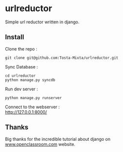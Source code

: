 urlreductor
===========

Simple url reductor written in django.

## Install
Clone the repo :
```
git clone git@github.com:Tosta-Mixta/urlreductor.git
```

Sync Database :
```
cd urlreductor
python manage.py syncdb
```

Run dev server :
```
python manage.py runserver
```

Connect to the webserver :<br />
http://127.0.0.1:8000/

## Thanks
Big thanks for the incredible tutorial about django on www.openclassroom.com website.
